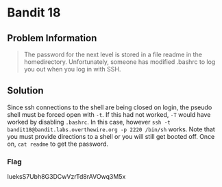 # Bandit 18

## Problem Information 
  > The password for the next level is stored in a file readme in the homedirectory. Unfortunately, someone has modified .bashrc to log you out when you log in with SSH.

## Solution
 Since ssh connections to the shell are being closed on login, the pseudo shell must be forced open with `-t`. If this had not worked, `-T` would have worked by disabling `.bashrc`. In this case, however `ssh -t bandit18@bandit.labs.overthewire.org -p 2220 /bin/sh` works. Note that you must provide directions to a shell or you will still get booted off. Once on, `cat readme` to get the password. 

### Flag
IueksS7Ubh8G3DCwVzrTd8rAVOwq3M5x
